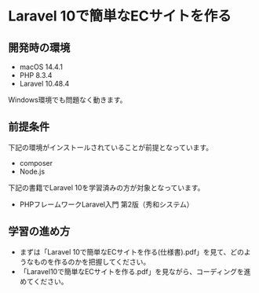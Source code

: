 # Laravel 10で簡単なECサイトを作る

## 開発時の環境

- macOS 14.4.1
- PHP 8.3.4
- Laravel 10.48.4

Windows環境でも問題なく動きます。

## 前提条件

下記の環境がインストールされていることが前提となっています。

- composer
- Node.js

下記の書籍でLaravel 10を学習済みの方が対象となっています。

- PHPフレームワークLaravel入門 第2版（秀和システム）

## 学習の進め方

- まずは「Laravel 10で簡単なECサイトを作る(仕様書).pdf」を見て、どのようなものを作るのかを把握してください。
- 「Laravel10で簡単なECサイトを作る.pdf」を見ながら、コーディングを進めてください。
